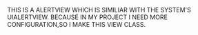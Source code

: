 THIS IS A ALERTVIEW WHICH IS SIMILIAR WITH THE SYSTEM'S UIALERTVIEW. BECAUSE IN MY PROJECT I NEED MORE CONFIGURATION,SO I MAKE THIS VIEW CLASS.